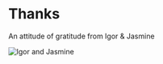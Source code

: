 # Thanks
An attitude of gratitude from Igor &amp; Jasmine

![Igor and Jasmine](https://i.imgur.com/ai9B3d9.jpg?1)

